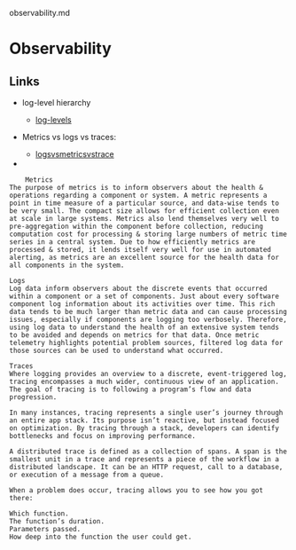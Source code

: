 observability.md

# Observability


## Links

- log-level hierarchy
	- [log-levels](https://sematext.com/blog/logging-levels/#:~:text=You%20can%20expect%20the%20TRACE,with%20parameters%20in%20your%20code.&text=INFO%20%E2%80%93%20the%20standard%20log%20level,entered%20a%20certain%20state%2C%20etc.)

- Metrics vs logs vs traces: 
	- [logsvsmetricsvstrace](https://microsoft.github.io/code-with-engineering-playbook/observability/log-vs-metric-vs-trace/)
- 
```text
	Metrics
The purpose of metrics is to inform observers about the health & operations regarding a component or system. A metric represents a point in time measure of a particular source, and data-wise tends to be very small. The compact size allows for efficient collection even at scale in large systems. Metrics also lend themselves very well to pre-aggregation within the component before collection, reducing computation cost for processing & storing large numbers of metric time series in a central system. Due to how efficiently metrics are processed & stored, it lends itself very well for use in automated alerting, as metrics are an excellent source for the health data for all components in the system.

Logs
Log data inform observers about the discrete events that occurred within a component or a set of components. Just about every software component log information about its activities over time. This rich data tends to be much larger than metric data and can cause processing issues, especially if components are logging too verbosely. Therefore, using log data to understand the health of an extensive system tends to be avoided and depends on metrics for that data. Once metric telemetry highlights potential problem sources, filtered log data for those sources can be used to understand what occurred.

Traces
Where logging provides an overview to a discrete, event-triggered log, tracing encompasses a much wider, continuous view of an application. The goal of tracing is to following a program’s flow and data progression.

In many instances, tracing represents a single user’s journey through an entire app stack. Its purpose isn’t reactive, but instead focused on optimization. By tracing through a stack, developers can identify bottlenecks and focus on improving performance.

A distributed trace is defined as a collection of spans. A span is the smallest unit in a trace and represents a piece of the workflow in a distributed landscape. It can be an HTTP request, call to a database, or execution of a message from a queue.

When a problem does occur, tracing allows you to see how you got there:

Which function.
The function’s duration.
Parameters passed.
How deep into the function the user could get.
```
